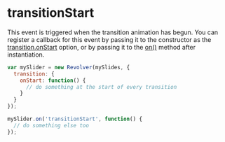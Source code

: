 # transitionStart

This event is triggered when the transition animation has begun. You can register a callback for this event by passing it to the constructor as the [transition.onStart](../options/transition.onstart.md) option, or by passing it to the [on()](../methods/on.md) method after instantiation.

```javascript
var mySlider = new Revolver(mySlides, {
  transition: {
    onStart: function() {
      // do something at the start of every transition
    }
  }
});

mySlider.on('transitionStart', function() {
  // do something else too
});
```